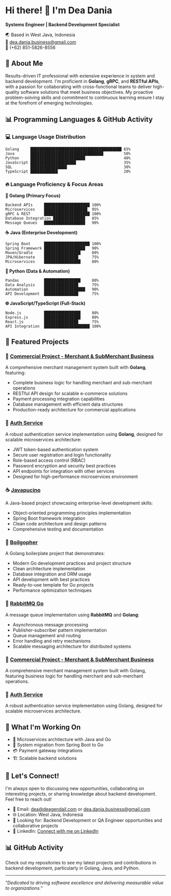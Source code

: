 # Hi there! 👋 I'm Dea Dania

**Systems Engineer | Backend Development Specialist**

🌏 Based in West Java, Indonesia  
📧 dea.dania.business@gmail.com  
📱 (+62) 851-5826-8556  

## 🚀 About Me

Results-driven IT professional with extensive experience in system and backend development. I'm proficient in **Golang**, **gRPC**, and **RESTful APIs**, with a passion for collaborating with cross-functional teams to deliver high-quality software solutions that meet business objectives. My proactive problem-solving skills and commitment to continuous learning ensure I stay at the forefront of emerging technologies.

## 📊 Programming Languages & GitHub Activity

### 💻 Language Usage Distribution

```text
Golang     ████████████████████████████████████████ 65%
Java       ████████████████████████████████         50%
Python     ████████████████████████                 40%
JavaScript ████████████████████                     35%
SQL        ████████████████                         30%
TypeScript ████████████                             20%
```

### 🔥 Language Proficiency & Focus Areas

**🐹 Golang (Primary Focus)**
```
Backend APIs     ████████████████████ 100%
Microservices    ███████████████████  95%
gRPC & REST      ████████████████████ 100%
Database Integration ██████████████   85%
Message Queues   ██████████████████   90%
```

**☕ Java (Enterprise Development)**
```
Spring Boot      ████████████████████ 100%
Spring Framework ██████████████████   90%
Maven/Gradle     ████████████████     80%
JPA/Hibernate    ███████████████      75%
Microservices    ████████████████     80%
```

**🐍 Python (Data & Automation)**
```
Pandas           ████████████████     80%
Data Analysis    ███████████████      75%
Automation       ██████████████████   90%
API Development  ███████████████      75%
```

**🌐 JavaScript/TypeScript (Full-Stack)**
```
Node.js          ████████████████     80%
Express.js       ████████████████     80%
React.js         ███████████████      75%
API Integration  ████████████████████ 100%
```

## 🌟 Featured Projects

### 🏪 [Commercial Project - Merchant & SubMerchant Business](https://github.com/deasdania/commercial-golang)
A comprehensive merchant management system built with **Golang**, featuring:
- Complete business logic for handling merchant and sub-merchant operations
- RESTful API design for scalable e-commerce solutions
- Payment processing integration capabilities
- Database management with efficient data structures
- Production-ready architecture for commercial applications

### 🔐 [Auth Service](https://github.com/deasdania/auth-service)
A robust authentication service implementation using **Golang**, designed for scalable microservices architecture:
- JWT token-based authentication system
- Secure user registration and login functionality
- Role-based access control (RBAC)
- Password encryption and security best practices
- API endpoints for integration with other services
- Designed for high-performance microservices environment

### ☕ [Javapucino](https://github.com/deasdania/javapucino)
A Java-based project showcasing enterprise-level development skills:
- Object-oriented programming principles implementation
- Spring Boot framework integration
- Clean code architecture and design patterns
- Comprehensive testing and documentation

### 🔗 [Boilgopher](https://github.com/deasdania/boilgopher)
A Golang boilerplate project that demonstrates:
- Modern Go development practices and project structure
- Clean architecture implementation
- Database integration and ORM usage
- API development with best practices
- Ready-to-use template for Go projects
- Performance optimization techniques

### 🐰 [RabbitMQ Go](https://github.com/deasdania/rabbitmq-go)
A message queue implementation using **RabbitMQ** and **Golang**:
- Asynchronous message processing
- Publisher-subscriber pattern implementation
- Queue management and routing
- Error handling and retry mechanisms
- Scalable messaging architecture for distributed systems

### 🏪 [Commercial Project - Merchant & SubMerchant Business](https://github.com/deasdania/commercial-golang)
A comprehensive merchant management system built with Golang, featuring business logic for handling merchant and sub-merchant operations.

### 🔐 [Auth Service](https://github.com/deasdania/auth-service)
A robust authentication service implementation using Golang, designed for scalable microservices architecture.

## 🎯 What I'm Working On

- 🔧 Microservices architecture with Java and Go
- 🔄 System migration from Spring Boot to Go
- 💳 Payment gateway integrations
- 🏗️ Scalable backend solutions

## 🤝 Let's Connect!

I'm always open to discussing new opportunities, collaborating on interesting projects, or sharing knowledge about backend development. Feel free to reach out!

- 📧 Email: dea@deagendail.com or dea.dania.business@gmail.com
- 🌐 Location: West Java, Indonesia
- 💼 Looking for: Backend Development or QA Engineer opportunities and collaborative projects
- 💼 LinkedIn: [Connect with me on LinkedIn](https://www.linkedin.com/in/dea-dania-374244134/)

## 📊 GitHub Activity

Check out my repositories to see my latest projects and contributions in backend development, particularly in Golang, Java, and Python.

---

*"Dedicated to driving software excellence and delivering measurable value to organizations."*
